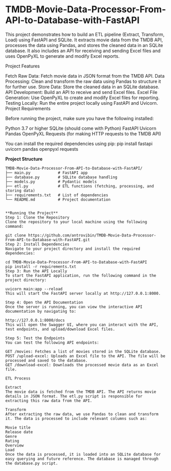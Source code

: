 # TMDB-Movie-Data-Processor-From-API-to-Database-with-FastAPI

This project demonstrates how to build an ETL pipeline (Extract, Transform, Load) using FastAPI and SQLite. It extracts movie data from the TMDB API, processes the data using Pandas, and stores the cleaned data in an SQLite database. It also includes an API for receiving and sending Excel files and uses OpenPyXL to generate and modify Excel reports.

Project Features

Fetch Raw Data: Fetch movie data in JSON format from the TMDB API.
Data Processing: Clean and transform the raw data using Pandas to structure it for further use.
Store Data: Store the cleaned data in an SQLite database.
API Development: Build an API to receive and send Excel files.
Excel File Generation: Use OpenPyXL to create and modify Excel files for reporting.
Testing Locally: Run the entire project locally using FastAPI and Uvicorn.
Project Requirements

Before running the project, make sure you have the following installed:

Python 3.7 or higher
SQLite (should come with Python)
FastAPI
Uvicorn
Pandas
OpenPyXL
Requests (for making HTTP requests to the TMDB API)

You can install the required dependencies using pip: pip install fastapi uvicorn pandas openpyxl requests

**Project Structure**
```
TMDB-Movie-Data-Processor-From-API-to-Database-with-FastAPI/
├── main.py            # FastAPI app
├── database.py        # SQLite database handling
├── models.py          # Pydantic models
├── etl.py             # ETL functions (fetching, processing, and storing data)
├── requirements.txt   # List of dependencies
└── README.md          # Project documentation


**Running the Project**
Step 1: Clone the Repository
Clone the repository to your local machine using the following command:

git clone https://github.com/antrovibin/TMDB-Movie-Data-Processor-From-API-to-Database-with-FastAPI.git
Step 2: Install Dependencies
Navigate to your project directory and install the required dependencies:

cd TMDB-Movie-Data-Processor-From-API-to-Database-with-FastAPI
pip install -r requirements.txt
Step 3: Run the API Locally
To start the FastAPI application, run the following command in the project directory:

uvicorn main:app --reload
This will start the FastAPI server locally at http://127.0.0.1:8000.

Step 4: Open the API Documentation
Once the server is running, you can view the interactive API documentation by navigating to:

http://127.0.0.1:8000/docs
This will open the Swagger UI, where you can interact with the API, test endpoints, and upload/download Excel files.

Step 5: Test the Endpoints
You can test the following API endpoints:

GET /movies: Fetches a list of movies stored in the SQLite database.
POST /upload-excel: Uploads an Excel file to the API. The file will be processed and saved to the database.
GET /download-excel: Downloads the processed movie data as an Excel file.

ETL Process

Extract
The movie data is fetched from the TMDB API. The API returns movie details in JSON format. The etl.py script is responsible for extracting this raw data from the API.

Transform
After extracting the raw data, we use Pandas to clean and transform it. The data is processed to include relevant columns such as:

Movie title
Release date
Genre
Rating
Overview
Load
Once the data is processed, it is loaded into an SQLite database for easy querying and future reference. The database is managed through the database.py script.
